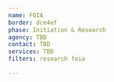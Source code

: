 ```yaml
---
name: FOIA
border: dce4ef
phase: Initiation & Research
agency: TBD
contact: TBD
services: TBD
filters: research foia

---
```

